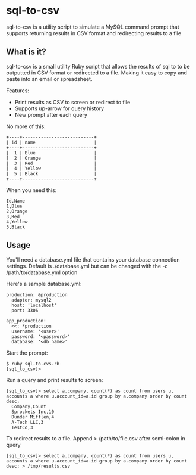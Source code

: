 # sql-to-csv

sql-to-csv is a utility script to simulate a MySQL command prompt that supports returning results in CSV format and redirecting results to a file

## What is it?

sql-to-csv is a small utility Ruby script that allows the results of sql to to be outputted in CSV format or redirected to a file. Making it easy to copy and paste into an email or spreadsheet.

Features:
- Print results as CSV to screen or redirect to file
- Supports up-arrow for query history
- New prompt after each query

No more of this:
```
+----+---------------------------+
| id | name                      |
+----+---------------------------+
|  1 | Blue                      |
|  2 | Orange                    |
|  3 | Red                       |
|  4 | Yellow                    |
|  5 | Black                     |
+----+---------------------------+
```
When you need this:
```
Id,Name
1,Blue
2,Orange
3,Red
4,Yellow
5,Black
```

## Usage

You'll need a database.yml file that contains your database connection settings.
Default is ./database.yml but can be changed with the -c /path/to/database.yml option

Here's a sample database.yml:

    production: &production
      adapter: mysql2
      host: 'localhost'
      port: 3306

    app_production:
      <<: *production
      username: '<user>'
      password: '<password>'
      database: '<db_name>'

Start the prompt:
    
    $ ruby sql-to-cvs.rb
    [sql_to_csv]>

Run a query and print results to screen:
```
[sql_to_csv]> select a.company, count(*) as count from users u, accounts a where u.account_id=a.id group by a.company order by count desc;
  Company,Count
  Sprockets Inc,10
  Dunder Mifflen,4
  A-Tech LLC,3
  TestCo,3
```

To redirect results to a file. Append > /path/to/file.csv after semi-colon in query
```
[sql_to_csv]> select a.company, count(*) as count from users u, accounts a where u.account_id=a.id group by a.company order by count desc; > /tmp/results.csv
```

